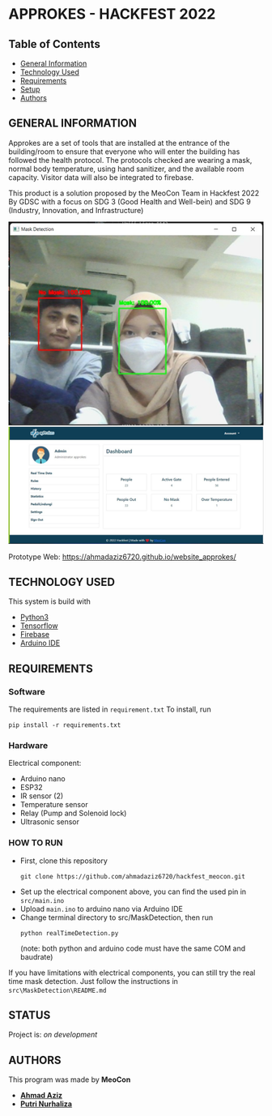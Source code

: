 # APPROKES - HACKFEST 2022

## Table of Contents
* [General Information](#general-information)
* [Technology Used](#technology-used)
* [Requirements](#requirements)
* [Setup](#setup)
* [Authors](#authors)


## GENERAL INFORMATION
Approkes are a set of tools that are installed at the entrance of the building/room to ensure that everyone who will enter the building has followed the health protocol. The protocols checked are wearing a mask, normal body temperature, using hand sanitizer, and the available room capacity. Visitor data will also be integrated to firebase.

This product is a solution proposed by the MeoCon Team in Hackfest 2022 By GDSC with a focus on SDG 3 (Good Health and Well-bein) and SDG 9 (Industry, Innovation, and Infrastructure)

![test](docs/maskDetectionTest.jpeg)
![website](docs/preview%20web.jpg)

Prototype Web: https://ahmadaziz6720.github.io/website_approkes/

## TECHNOLOGY USED
This system is build with
- [Python3](https://www.python.org)
- [Tensorflow](https://www.tensorflow.org/)
- [Firebase](https://firebase.google.com/)
- [Arduino IDE](https://www.arduino.cc/en/software)

## REQUIREMENTS
### Software
The requirements are listed in ```requirement.txt```
To install, run
```
pip install -r requirements.txt
```
### Hardware
Electrical component:
- Arduino nano
- ESP32
- IR sensor (2)
- Temperature sensor
- Relay (Pump and Solenoid lock)
- Ultrasonic sensor

### HOW TO RUN
- First, clone this repository
    ```
    git clone https://github.com/ahmadaziz6720/hackfest_meocon.git
    ```
- Set up the electrical component above, you can find the used pin in ```src/main.ino```
- Upload ```main.ino``` to arduino nano via Arduino IDE
- Change terminal directory to src/MaskDetection, then run
    ```
    python realTimeDetection.py
    ```
    (note: both python and arduino code must have the same COM and baudrate)

If you have limitations with electrical components, you can still try the real time mask detection. Just follow the instructions in ```src\MaskDetection\README.md```


## STATUS
Project is: _on development_

## AUTHORS
This program was made by <b>MeoCon<b>
- [Ahmad Aziz](13220034@std.stei.itb.ac.id)
- [Putri Nurhaliza](13520066@std.stei.itb.ac.id)
